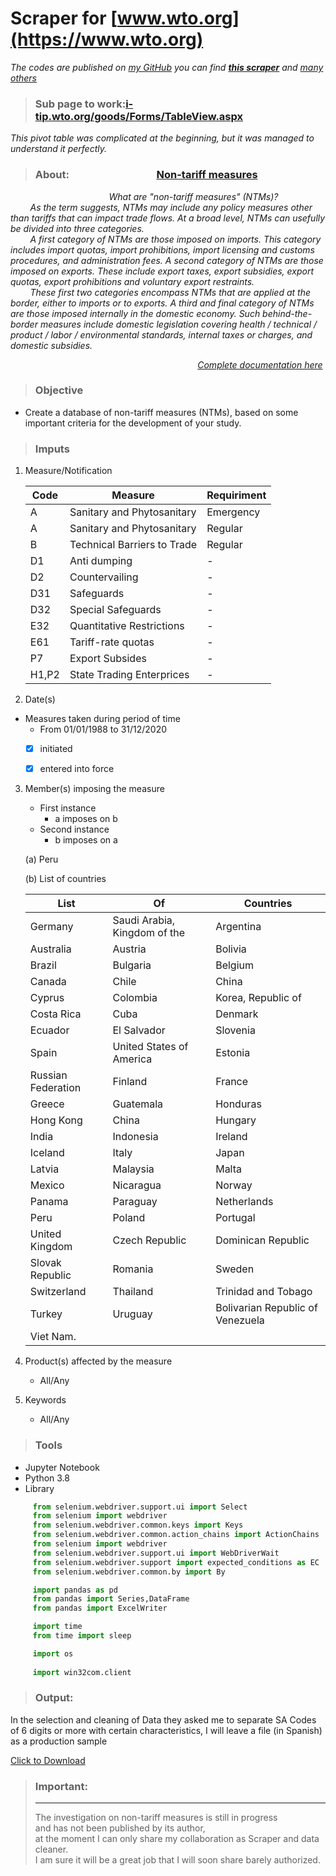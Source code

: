 
Scraper for **[www.wto.org](https://www.wto.org)**  
===


*The codes are published on [my GitHub](https://github.com/raulsedano2410) you can find [**this scraper**](https://github.com/raulsedano2410/Scraper-www.wto.org) and [many others](https://github.com/raulsedano2410?tab=repositories)*


 >### Sub page to work:**[i-tip.wto.org/goods/Forms/TableView.aspx](https://i-tip.wto.org/goods/Forms/TableView.aspx)**

*This pivot table was complicated at the beginning, but it was managed to understand it perfectly.*

>### About:&nbsp;&nbsp;&nbsp;&nbsp;&nbsp;&nbsp;&nbsp;&nbsp;&nbsp;&nbsp;&nbsp;&nbsp;&nbsp;&nbsp;&nbsp;&nbsp;&nbsp;&nbsp;&nbsp;&nbsp;&nbsp;&nbsp;&nbsp;&nbsp;&nbsp;&nbsp;&nbsp;&nbsp;&nbsp;&nbsp;&nbsp;&nbsp;&nbsp;&nbsp;&nbsp; **[Non-tariff measures](https://i-tip.wto.org/goods/Forms/TableView.aspx)**  

*&nbsp;&nbsp;&nbsp;&nbsp;&nbsp;&nbsp;&nbsp;&nbsp;&nbsp;&nbsp;&nbsp;&nbsp;&nbsp;&nbsp;&nbsp;&nbsp;&nbsp;&nbsp;&nbsp;&nbsp;&nbsp;&nbsp;&nbsp;&nbsp;&nbsp;&nbsp;&nbsp;&nbsp;&nbsp;&nbsp;&nbsp;&nbsp;&nbsp;&nbsp;&nbsp;&nbsp;&nbsp;&nbsp;&nbsp;&nbsp;What are "non-tariff measures" (NTMs)?  
&nbsp;&nbsp;&nbsp;&nbsp;&nbsp;&nbsp;&nbsp;&nbsp;As the term suggests, NTMs may include any policy measures other than tariffs that can impact trade flows. At a broad level, NTMs can usefully be divided into three categories.  
&nbsp;&nbsp;&nbsp;&nbsp;&nbsp;&nbsp;&nbsp;&nbsp;A first category of NTMs are those imposed on imports. This category includes import quotas, import prohibitions, import licensing and customs procedures, and administration fees. A second category of NTMs are those imposed on exports. These include export taxes, export subsidies, export quotas, export prohibitions and voluntary export restraints.  
&nbsp;&nbsp;&nbsp;&nbsp;&nbsp;&nbsp;&nbsp;&nbsp;These first two categories encompass NTMs that are applied at the border, either to imports or to exports. A third and final category of NTMs are those imposed internally in the domestic economy. Such behind-the-border measures include domestic legislation covering health / technical / product / labor / environmental standards, internal taxes or charges, and domestic subsidies.*  

&nbsp;&nbsp;&nbsp;&nbsp;&nbsp;&nbsp;&nbsp;&nbsp;&nbsp;&nbsp;&nbsp;&nbsp;&nbsp;&nbsp;&nbsp;&nbsp;&nbsp;&nbsp;&nbsp;&nbsp;&nbsp;&nbsp;&nbsp;&nbsp;&nbsp;&nbsp;&nbsp;&nbsp;&nbsp;&nbsp;&nbsp;&nbsp;&nbsp;&nbsp;&nbsp;&nbsp;&nbsp;&nbsp;&nbsp;&nbsp;&nbsp;&nbsp;&nbsp;&nbsp;&nbsp;&nbsp;&nbsp;&nbsp;&nbsp;&nbsp;&nbsp;&nbsp;&nbsp;&nbsp;&nbsp;&nbsp;&nbsp;&nbsp;&nbsp;&nbsp;&nbsp;&nbsp;&nbsp;&nbsp;&nbsp;&nbsp;&nbsp;&nbsp;&nbsp;&nbsp;&nbsp;&nbsp;&nbsp;&nbsp;&nbsp;
*[Complete documentation here](https://www.wto.org/english/res_e/reser_e/ersd201201_e.pdf)*

>### Objective

* Create a database of non-tariff measures (NTMs), based on some important criteria for the development of your study.

>### Imputs

1. Measure/Notification
     

     |Code|Measure|Requiriment|
     |---|---|---|
     |A|Sanitary and Phytosanitary|Emergency|
     |A|Sanitary and Phytosanitary|Regular|
     |B|Technical Barriers to Trade|Regular|
     |D1|Anti dumping|-|
     |D2|Countervailing|-|
     |D31|Safeguards|-|
     |D32|Special Safeguards|-|
     |E32|Quantitative Restrictions|-|
     |E61|Tariff-rate quotas|-|
     |P7|Export Subsides|-|
     |H1,P2|State Trading Enterprices|-|
  
2. Date(s)
 - Measures taken during period of time
     - From 01/01/1988 to 31/12/2020  
     - [x] initiated
     - [x] entered into force  



  

3.  Member(s) imposing the measure  
     * First instance
          * a imposes on b
     * Second instance
          * b imposes on a  

     (a) Peru 


     (b) List of countries

     |         List        |        Of         |    Countries       |
     |         ----        |       ----        |      ----          |
     |        Germany      |  Saudi Arabia, Kingdom of the | Argentina |
     |        Australia    |   Austria         |    Bolivia         |
     |        Brazil       |     Bulgaria      |    Belgium         |
     |        Canada       |     Chile         |     China          |
     |        Cyprus       |    Colombia       | Korea, Republic of |
     |        Costa Rica   |    Cuba           | Denmark            |
     |        Ecuador      |    El Salvador    | Slovenia           |
     |        Spain        |    United States of America | Estonia  |
     |        Russian Federation | Finland     | France             |
     |        Greece       |    Guatemala      | Honduras           |
     |        Hong Kong    |    China          | Hungary            |
     |        India        |    Indonesia      | Ireland            |
     |        Iceland      |    Italy          | Japan              |
     |        Latvia       |    Malaysia       | Malta              |
     |        Mexico       |    Nicaragua      | Norway             |
     |        Panama       |    Paraguay       | Netherlands        |
     |        Peru         |    Poland         | Portugal           |
     |        United Kingdom | Czech Republic  | Dominican Republic |
     |        Slovak Republic | Romania        | Sweden             |
     |        Switzerland  |    Thailand       | Trinidad and Tobago |
     |        Turkey       |    Uruguay        | Bolivarian Republic of Venezuela |
     |        Viet Nam.    |                   |                    |


4. Product(s) affected by the measure
     * All/Any
5. Keywords
     * All/Any

>### Tools  

* Jupyter Notebook
* Python 3.8
* Library

```python
     from selenium.webdriver.support.ui import Select
     from selenium import webdriver
     from selenium.webdriver.common.keys import Keys
     from selenium.webdriver.common.action_chains import ActionChains
     from selenium import webdriver
     from selenium.webdriver.support.ui import WebDriverWait
     from selenium.webdriver.support import expected_conditions as EC
     from selenium.webdriver.common.by import By

     import pandas as pd
     from pandas import Series,DataFrame
     from pandas import ExcelWriter

     import time
     from time import sleep

     import os
     
     import win32com.client
```  

>### Output:  

In the selection and cleaning of Data they asked me to separate SA Codes of 6 digits or more with certain characteristics, I will leave a file (in Spanish) as a production sample

<p><a href="../files/Peru-World.xlsx" download> Click to Download </a></p>


> ### Important:
>---
>The investigation on non-tariff measures is still in progress  
>and has not been published by its author,  
>at the moment I can only share my collaboration as Scraper and data cleaner.  
>I am sure it will be a great job that I will soon share
>barely authorized.

